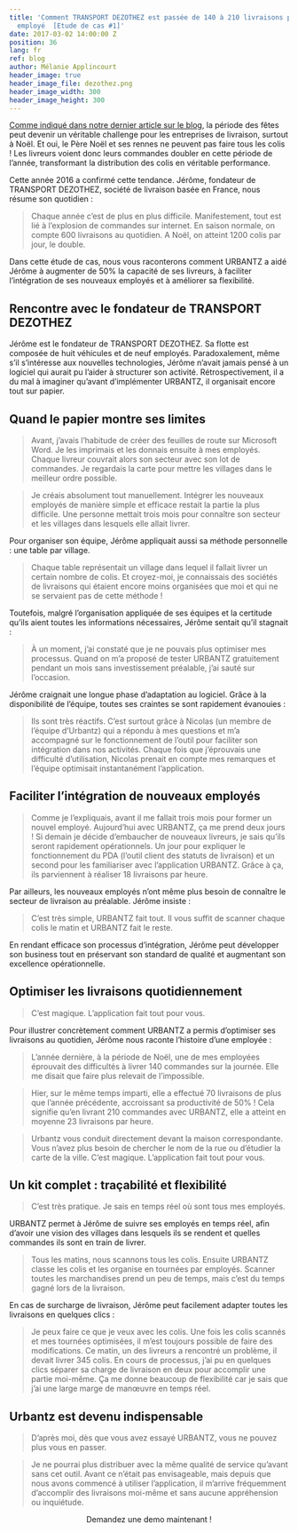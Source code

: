 ```yaml
---
title: 'Comment TRANSPORT DEZOTHEZ est passée de 140 à 210 livraisons par jour par
  employé  [Etude de cas #1]'
date: 2017-03-02 14:00:00 Z
position: 36
lang: fr
ref: blog
author: Mélanie Applincourt
header_image: true
header_image_file: dezothez.png
header_image_width: 300
header_image_height: 300
---
```


[Comme indiqué dans notre dernier article sur le blog](../2-steps-for-your-delivery-strategy-during-the-holiday-season), la période des fêtes peut devenir un véritable challenge pour les entreprises de livraison, surtout à Noël. 
Et oui, le Père Noël et ses rennes ne peuvent pas faire tous les colis ! Les livreurs voient donc leurs commandes doubler en cette période de l’année, transformant la distribution des colis en véritable performance.


Cette année 2016 a confirmé cette tendance. Jérôme, fondateur de TRANSPORT DEZOTHEZ, société de livraison basée en France, nous résume son quotidien : 

> Chaque année c’est de plus en plus difficile. Manifestement, tout est lié à l’explosion de commandes sur internet. En saison normale, on compte 600 livraisons au quotidien. A Noël, on atteint 1200 colis par jour, le double.

Dans cette étude de cas, nous vous raconterons comment URBANTZ a aidé Jérôme à augmenter de 50% la capacité de ses livreurs, à faciliter l’intégration de ses nouveaux employés et à améliorer sa flexibilité. 

## Rencontre avec le fondateur de TRANSPORT DEZOTHEZ 
Jérôme est le fondateur de TRANSPORT DEZOTHEZ. Sa flotte est composée de huit véhicules et de neuf employés. 
Paradoxalement, même s’il s’intéresse aux nouvelles technologies, Jérôme n’avait jamais pensé à un logiciel qui aurait pu l’aider à structurer son activité. Rétrospectivement, il a du mal à imaginer qu’avant d’implémenter URBANTZ, il organisait encore tout sur papier. 

## Quand le papier montre ses limites 
> Avant, j’avais l’habitude de créer des feuilles de route sur Microsoft Word. Je les imprimais et les donnais ensuite à mes employés. Chaque livreur couvrait alors son secteur avec son lot de commandes. Je regardais la carte pour mettre les villages dans le meilleur ordre possible.

> Je créais absolument tout manuellement. Intégrer les nouveaux employés de manière simple et efficace restait la partie la plus difficile. Une personne mettait trois mois pour connaître son secteur et les villages dans lesquels elle allait livrer. 

Pour organiser son équipe, Jérôme appliquait aussi sa méthode personnelle : une table par village. 

> Chaque table représentait un village dans lequel il fallait livrer un certain nombre de colis. Et croyez-moi, je connaissais des sociétés de livraisons qui étaient encore moins organisées que moi et qui ne se servaient pas de cette méthode !

Toutefois, malgré l’organisation appliquée de ses équipes et la certitude qu’ils aient toutes les informations nécessaires, Jérôme sentait qu’il stagnait :
> À un moment, j’ai constaté que je ne pouvais plus optimiser mes processus. Quand on m’a proposé de tester URBANTZ gratuitement pendant un mois sans investissement préalable, j’ai sauté sur l’occasion.

Jérôme craignait une longue phase d’adaptation au logiciel. Grâce à la disponibilité de l’équipe, toutes ses craintes se sont rapidement évanouies : 

> Ils sont très réactifs. C’est surtout grâce à Nicolas (un membre de l’équipe d’Urbantz) qui a répondu à mes questions et m’a accompagné sur le fonctionnement de l’outil pour faciliter son intégration dans nos activités. Chaque fois que j’éprouvais une difficulté d’utilisation, Nicolas prenait en compte mes remarques et l’équipe optimisait instantanément l’application.

## Faciliter l’intégration de nouveaux employés 

> Comme je l’expliquais, avant il me fallait trois mois pour former un nouvel employé. Aujourd’hui avec URBANTZ, ça me prend deux jours ! Si demain je décide d’embaucher de nouveaux livreurs, je sais qu’ils seront rapidement opérationnels. Un jour pour expliquer le fonctionnement du PDA (l’outil client des statuts de livraison) et un second pour les familiariser avec l’application URBANTZ. Grâce à ça, ils parviennent à réaliser 18 livraisons par heure.

Par ailleurs, les nouveaux employés n’ont même plus besoin de connaître le secteur de livraison au préalable. Jérôme insiste :
> C’est très simple, URBANTZ fait tout. Il vous suffit de scanner chaque colis le matin et URBANTZ fait le reste.

En rendant efficace son processus d’intégration, Jérôme peut développer son business tout en préservant son standard de qualité et augmentant son excellence opérationnelle.

## Optimiser les livraisons quotidiennement
> C’est magique. L’application fait tout pour vous.

Pour illustrer concrètement comment URBANTZ a permis d’optimiser ses livraisons au quotidien, Jérôme nous raconte l’histoire d’une employée :

> L’année dernière, à la période de Noël, une de mes employées éprouvait des difficultés à livrer 140 commandes sur la journée. Elle me disait que faire plus relevait de l’impossible. 

> Hier, sur le même temps imparti, elle a effectué 70 livraisons de plus que l’année précédente, accroissant sa productivité de 50% ! Cela signifie qu’en livrant 210 commandes avec URBANTZ, elle a atteint en moyenne 23 livraisons par heure.

> Urbantz vous conduit directement devant la maison correspondante. Vous n’avez plus besoin de chercher le nom de la rue ou d’étudier la carte de la ville. C’est magique. L’application fait tout pour vous.

## Un kit complet : traçabilité et flexibilité
> C’est très pratique. Je sais en temps réel où sont tous mes employés. 

URBANTZ permet à Jérôme de suivre ses employés en temps réel, afin d’avoir une vision des villages dans lesquels ils se rendent et quelles commandes ils sont en train de livrer.
> Tous les matins, nous scannons tous les colis. Ensuite URBANTZ classe les colis et les organise en tournées par employés. Scanner toutes les marchandises prend un peu de temps, mais c’est du temps gagné lors de la livraison.

En cas de surcharge de livraison, Jérôme peut facilement adapter toutes les livraisons en quelques clics :
> Je peux faire ce que je veux avec les colis. Une fois les colis scannés et mes tournées optimisées, il m’est toujours possible de faire des modifications. 
> Ce matin, un des livreurs a rencontré un problème, il devait livrer 345 colis. En cours de processus, j’ai pu en quelques clics séparer sa charge de livraison en deux pour accomplir une partie moi-même. Ça me donne beaucoup de flexibilité car je sais que j’ai une large marge de manœuvre en temps réel.

## Urbantz est devenu indispensable
> D’après moi, dès que vous avez essayé URBANTZ, vous ne pouvez plus vous en passer.

> Je ne pourrai plus distribuer avec la même qualité de service qu’avant sans cet outil. Avant ce n’était pas envisageable, mais depuis que nous avons commencé à utiliser l’application, il m’arrive fréquemment d’accomplir des livraisons moi-même et sans aucune appréhension ou inquiétude.

<p align="center">
	<md-button class="demo-button" href="/demo">Demandez une demo maintenant !</md-button>
</p>
